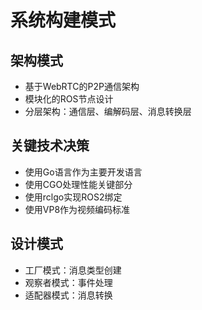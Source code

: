 # 系统构建模式

## 架构模式
- 基于WebRTC的P2P通信架构
- 模块化的ROS节点设计
- 分层架构：通信层、编解码层、消息转换层

## 关键技术决策
- 使用Go语言作为主要开发语言
- 使用CGO处理性能关键部分
- 使用rclgo实现ROS2绑定
- 使用VP8作为视频编码标准

## 设计模式
- 工厂模式：消息类型创建
- 观察者模式：事件处理
- 适配器模式：消息转换 